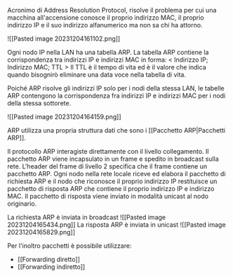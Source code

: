 Acronimo di Address Resolution Protocol, risolve il problema per cui una macchina all'accensione conosce il proprio indirizzo MAC, il proprio indirizzo IP e il suo indirizzo alfanumerico ma non sa chi ha attorno.

![[Pasted image 20231204161102.png]]

Ogni nodo IP nella LAN ha una tabella ARP. La tabella ARP contiene la corrispondenza tra indirizzi IP e indirizzi MAC in forma: \< Indirizzo IP; Indirizzo MAC; TTL \>
Il TTL è il tempo di vita ed è il valore che indica quando bisognirò eliminare una data voce nella tabella di vita.

Poiché ARP risolve gli indirizzi IP solo per i nodi della stessa LAN, le tabelle ARP contengono la corrispondenza fra indirizzi IP e indirizzi MAC per i nodi della stessa sottorete.

![[Pasted image 20231204164159.png]]

ARP utilizza una propria struttura dati che sono i [[Pacchetto ARP|Pacchetti ARP]].

Il protocollo ARP interagiste direttamente con il livello collegamento. Il pacchetto ARP viene incapsulato in un frame e spedito in broadcast sulla rete. L'header del frame di livello 2 specifica che il frame contiene un pacchetto ARP. Ogni nodo nella rete locale riceve ed elabora il pacchetto di richiesta ARP e il nodo che riconosce il proprio indirizzo IP restituisce un pacchetto di risposta ARP che contiene il proprio indirizzo IP e indirizzo MAC. Il pacchetto di risposta viene inviato in modalità unicast al nodo originario.

La richiesta ARP è inviata in broadcast
![[Pasted image 20231204165434.png]]
La risposta ARP è inviata in unicast
![[Pasted image 20231204165829.png]]

Per l'inoltro pacchetti è possibile utilizzare:
- [[Forwarding diretto]]
- [[Forwarding indiretto]]
